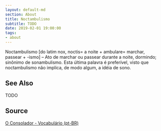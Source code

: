 ```yaml
---
layout: default-md
section: About
title: Noctambulismo
subtitle: TODO
date: 2019-02-01 19:00:00
tags:
- about
---
```


Noctambulismo [do latim nox, noctis= a noite + ambulare= marchar, passear + -ismo] – Ato de marchar ou passear durante a noite, dormindo; sinônimo de sonambulismo. Esta última palavra é preferível, visto que noctambulismo não implica, de modo algum, a idéia de sono.

## See Also
TODO

## Source
[O Consolador - Vocabulário (pt-BR)](http://www.oconsolador.com.br/linkfixo/vocabulario/principal.html)
